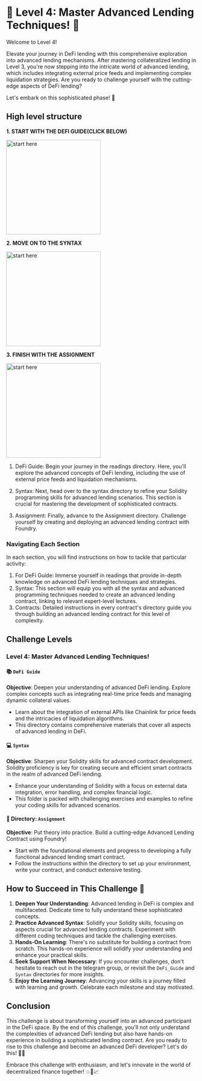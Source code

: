 # 🚀 Level 4: Master Advanced Lending Techniques! 🌟
Welcome to Level 4!

Elevate your journey in DeFi lending with this comprehensive exploration into advanced lending mechanisms. After mastering collateralized lending in Level 3, you're now stepping into the intricate world of advanced lending, which includes integrating external price feeds and implementing complex liquidation strategies. Are you ready to challenge yourself with the cutting-edge aspects of DeFi lending?

Let's embark on this sophisticated phase! 💪

## High level structure
**1. START WITH THE DEFI GUIDE(CLICK BELOW)**

[<img alt="start here" width="250px" src="../images/defi_advanced.png" />](../Level-4/Assignment/DeFi_Guide.md)

**2. MOVE ON TO THE SYNTAX**

[<img alt="start here" width="250px" src="../images/advanced_syntax.png" />](../Level-4/Assignment/Syntax.md)

**3. FINISH WITH THE ASSIGNMENT**

[<img alt="start here" width="250px" src="../images/advanced_contracts.png" />](../Level-4/Assignment/Readme.md)

1. DeFi Guide: Begin your journey in the readings directory. Here, you'll explore the advanced concepts of DeFi lending, including the use of external price feeds and liquidation mechanisms.

2. Syntax: Next, head over to the syntax directory to refine your Solidity programming skills for advanced lending scenarios. This section is crucial for mastering the development of sophisticated contracts.

3. Assignment: Finally, advance to the Assignment directory. Challenge yourself by creating and deploying an advanced lending contract with Foundry.

### Navigating Each Section
In each section, you will find instructions on how to tackle that particular activity:

1. For DeFi Guide: Immerse yourself in readings that provide in-depth knowledge on advanced DeFi lending techniques and strategies.
2. Syntax: This section will equip you with all the syntax and advanced programming techniques needed to create an advanced lending contract, linking to relevant expert-level lectures.
3. Contracts: Detailed instructions in every contract's directory guide you through building an advanced lending contract for this level of complexity.

## Challenge Levels

### Level 4: Master Advanced Lending Techniques!

#### 📚 `DeFi Guide`
**Objective**: Deepen your understanding of advanced DeFi lending. Explore complex concepts such as integrating real-time price feeds and managing dynamic collateral values.
- Learn about the integration of external APIs like Chainlink for price feeds and the intricacies of liquidation algorithms.
- This directory contains comprehensive materials that cover all aspects of advanced lending in DeFi.

#### 💻 `Syntax`
**Objective**: Sharpen your Solidity skills for advanced contract development. Solidity proficiency is key for creating secure and efficient smart contracts in the realm of advanced DeFi lending.
- Enhance your understanding of Solidity with a focus on external data integration, error handling, and complex financial logic.
- This folder is packed with challenging exercises and examples to refine your coding skills for advanced scenarios.

#### 🔧 Directory: `Assignment`
**Objective**: Put theory into practice. Build a cutting-edge Advanced Lending Contract using Foundry!
- Start with the foundational elements and progress to developing a fully functional advanced lending smart contract.
- Follow the instructions within the directory to set up your environment, write your contract, and conduct extensive testing.

## How to Succeed in This Challenge 🌟

1. **Deepen Your Understanding**: Advanced lending in DeFi is complex and multifaceted. Dedicate time to fully understand these sophisticated concepts.
2. **Practice Advanced Syntax**: Solidify your Solidity skills, focusing on aspects crucial for advanced lending contracts. Experiment with different coding techniques and tackle the challenging exercises.
3. **Hands-On Learning**: There's no substitute for building a contract from scratch. This hands-on experience will solidify your understanding and enhance your practical skills.
4. **Seek Support When Necessary**: If you encounter challenges, don't hesitate to reach out in the telegram group, or revisit the `DeFi_Guide` and `Syntax` directories for more insights.
5. **Enjoy the Learning Journey**: Advancing your skills is a journey filled with learning and growth. Celebrate each milestone and stay motivated.

## Conclusion

This challenge is about transforming yourself into an advanced participant in the DeFi space. By the end of this challenge, you'll not only understand the complexities of advanced DeFi lending but also have hands-on experience in building a sophisticated lending contract. Are you ready to rise to this challenge and become an advanced DeFi developer? Let's do this! 🚀🌟

Embrace this challenge with enthusiasm, and let's innovate in the world of decentralized finance together! 💥💼📈
